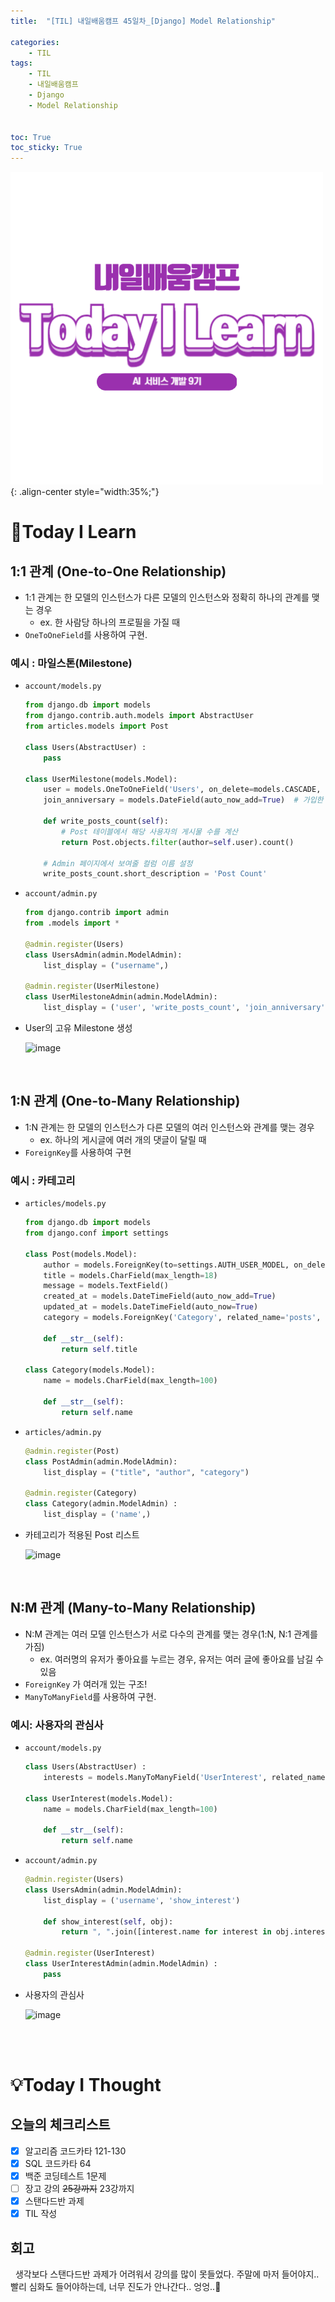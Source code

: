 ```yaml
---
title:  "[TIL] 내일배움캠프 45일차_[Django] Model Relationship" 

categories: 
    - TIL
tags: 
    - TIL
    - 내일배움캠프
    - Django
    - Model Relationship


toc: True
toc_sticky: True
---
```


![TIL](/assets/images/TIL2.png){: .align-center style="width:35%;"}

# 👀Today I Learn
## 1:1 관계 (One-to-One Relationship)

- 1:1 관계는 한 모델의 인스턴스가 다른 모델의 인스턴스와 정확히 하나의 관계를 맺는 경우
    - ex. 한 사람당 하나의 프로필을 가질 때
- `OneToOneField`를 사용하여 구현.

### 예시 : 마일스톤(Milestone)

- `account/models.py`
    
    ```python
    from django.db import models
    from django.contrib.auth.models import AbstractUser
    from articles.models import Post
    
    class Users(AbstractUser) :
        pass
    
    class UserMilestone(models.Model):
        user = models.OneToOneField('Users', on_delete=models.CASCADE, related_name='milestone')
        join_anniversary = models.DateField(auto_now_add=True)  # 가입한 날
    
        def write_posts_count(self):
            # Post 테이블에서 해당 사용자의 게시물 수를 계산
            return Post.objects.filter(author=self.user).count()
        
        # Admin 페이지에서 보여줄 컬럼 이름 설정
        write_posts_count.short_description = 'Post Count'
    ```
    
- `account/admin.py`
    
    ```python
    from django.contrib import admin
    from .models import *
    
    @admin.register(Users)
    class UsersAdmin(admin.ModelAdmin):
        list_display = ("username",)
    
    @admin.register(UserMilestone)
    class UserMilestoneAdmin(admin.ModelAdmin):
        list_display = ('user', 'write_posts_count', 'join_anniversary',)
    ```
    

- User의 고유 Milestone 생성
    
    ![image](https://github.com/user-attachments/assets/023edb42-d906-4b76-aa19-0d5eaf776052)
    

<br>


## 1:N 관계 (One-to-Many Relationship)

- 1:N 관계는 한 모델의 인스턴스가 다른 모델의 여러 인스턴스와 관계를 맺는 경우
    - ex. 하나의 게시글에 여러 개의 댓글이 달릴 때
- `ForeignKey`를 사용하여 구현

### 예시 : 카테고리

- `articles/models.py`
    
    ```python
    from django.db import models
    from django.conf import settings
    
    class Post(models.Model):
        author = models.ForeignKey(to=settings.AUTH_USER_MODEL, on_delete=models.CASCADE)
        title = models.CharField(max_length=18)
        message = models.TextField()
        created_at = models.DateTimeField(auto_now_add=True)
        updated_at = models.DateTimeField(auto_now=True)
        category = models.ForeignKey('Category', related_name='posts', on_delete=models.CASCADE, null=True)
    
        def __str__(self):
            return self.title
        
    class Category(models.Model):
        name = models.CharField(max_length=100)
    
        def __str__(self):
            return self.name
    ```
    
- `articles/admin.py`
    
    ```python
    @admin.register(Post)
    class PostAdmin(admin.ModelAdmin):
        list_display = ("title", "author", "category")
    
    @admin.register(Category)
    class Category(admin.ModelAdmin) :
        list_display = ('name',)
    ```
    
- 카테고리가 적용된 Post 리스트
    
    ![image](https://github.com/user-attachments/assets/7385ba78-febb-4cb6-a6f5-15fa85ec5c83)
    

<br>

## N:M 관계 (Many-to-Many Relationship)

- N:M 관계는 여러 모델 인스턴스가 서로 다수의 관계를 맺는 경우(1:N, N:1 관계를 가짐)
    - ex. 여러명의 유저가 좋아요를 누르는 경우, 유저는 여러 글에 좋아요를 남길 수 있음
- `ForeignKey` 가 여러개 있는 구조!
- `ManyToManyField`를 사용하여 구현.

### 예시: 사용자의 관심사

- `account/models.py`
    
    ```python
    class Users(AbstractUser) :
        interests = models.ManyToManyField('UserInterest', related_name='users')
        
    class UserInterest(models.Model):
        name = models.CharField(max_length=100)
    
        def __str__(self):
            return self.name
    ```
    
- `account/admin.py`
    
    ```python
    @admin.register(Users)
    class UsersAdmin(admin.ModelAdmin):
        list_display = ('username', 'show_interest')
    
        def show_interest(self, obj):
            return ", ".join([interest.name for interest in obj.interests.all()])
            
    @admin.register(UserInterest) 
    class UserInterestAdmin(admin.ModelAdmin) :
        pass
    ```
    
- 사용자의 관심사
    
    ![image](https://github.com/user-attachments/assets/425bac05-23fa-4838-a039-b85d5d6e66a5)


<br>
<br>

# 💡Today I Thought

## 오늘의 체크리스트
- [x]  알고리즘 코드카타 121-130
- [x]  SQL 코드카타 64
- [x]  백준 코딩테스트 1문제
- [ ]  장고 강의 ~~25강까지~~ 23강까지
- [x]  스탠다드반 과제
- [x]  TIL 작성

## 회고
&nbsp; 생각보다 스탠다드반 과제가 어려워서 강의를 많이 못들었다. 주말에 마저 들어야지.. 빨리 심화도 들어야하는데, 너무 진도가 안나간다.. 엉엉..🥹